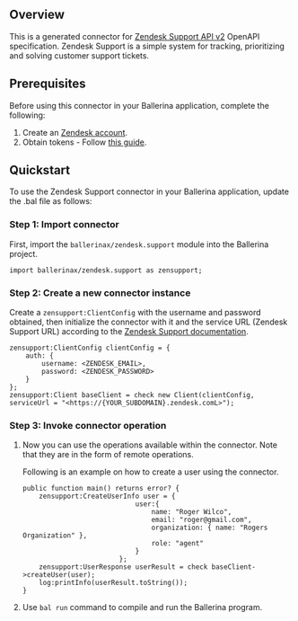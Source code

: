 ## Overview
This is a generated connector for [Zendesk Support API v2](https://developer.zendesk.com/api-reference/) OpenAPI specification.
Zendesk Support is a simple system for tracking, prioritizing and solving customer support tickets.

## Prerequisites
Before using this connector in your Ballerina application, complete the following:
1. Create an [Zendesk account](https://www.zendesk.com/). 
2. Obtain tokens - Follow [this guide](https://developer.zendesk.com/api-reference/ticketing/introduction/#security-and-authentication).

## Quickstart

To use the Zendesk Support connector in your Ballerina application, update the .bal file as follows:

### Step 1: Import connector
First, import the `ballerinax/zendesk.support` module into the Ballerina project.
```ballerina
import ballerinax/zendesk.support as zensupport;
```

### Step 2: Create a new connector instance
Create a `zensupport:ClientConfig` with the username and password obtained, then initialize the connector with it and the service URL (Zendesk Support URL) according to the [Zendesk Support documentation](https://developer.zendesk.com/api-reference/ticketing/introduction/).
```ballerina
zensupport:ClientConfig clientConfig = {
    auth: {
        username: <ZENDESK_EMAIL>,
        password: <ZENDESK_PASSWORD>
    }
};
zensupport:Client baseClient = check new Client(clientConfig, serviceUrl = "<https://{YOUR_SUBDOMAIN}.zendesk.comL>");
```

### Step 3: Invoke connector operation
1. Now you can use the operations available within the connector. Note that they are in the form of remote operations.

    Following is an example on how to create a user using the connector.

    ```ballerina
    public function main() returns error? {
        zensupport:CreateUserInfo user = { 
                                user:{
                                    name: "Roger Wilco",
                                    email: "roger@gmail.com",
                                    organization: { name: "Rogers Organization" },
                                    role: "agent"
                                } 
                            };
        zensupport:UserResponse userResult = check baseClient->createUser(user);
        log:printInfo(userResult.toString());
    }
    ``` 

2. Use `bal run` command to compile and run the Ballerina program.
